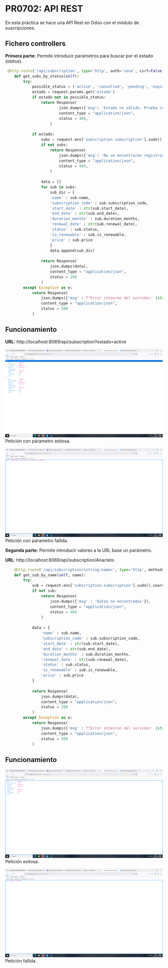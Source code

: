# PR0702: API REST

En esta práctica se hace una API Rest en Odoo con el módulo de suscripciones.

## Fichero controllers

__Primera parte:__ Permite introducir parámetros para buscar por el estado (_status_).

```python
 @http.route('/api/subscription', type='http', auth='none', csrf=False, methods=['GET'])
    def get_subs_by_status(self):
        try:
            possible_status = ('active', 'cancelled', 'pending', 'expired')
            estado = request.params.get('estado')
            if estado not in possible_status:
                return Response(
                        json.dumps({'msg': 'Estado no válido. Prueba con: active, cancelled, pending o expired.'}),
                        content_type = "application/json",
                        status = 404,
                    )
            
            if estado:
                subs = request.env['subscription.subscription'].sudo().search([('status', '=', estado)])
                if not subs:
                    return Response(
                        json.dumps({'msg': 'No se encontraron registros.'}),
                        content_type = "application/json",
                        status = 404,
                    )
            
                data = []
                for sub in subs:
                    sub_dic = {
                    'name' : sub.name,
                    'subscription_code' : sub.subscription_code,
                    'start_date' : str(sub.start_date),
                    'end_date' : str(sub.end_date),
                    'duration_months' : sub.duration_months,
                    'renewal_date' : str(sub.renewal_date),
                    'status' : sub.status,
                    'is_renewable' : sub.is_renewable,
                    'price' : sub.price
                    }
                    data.append(sub_dic)

                return Response(
                    json.dumps(data),
                    content_type = "application/json",
                    status = 200
                )
        except Exception as e:
            return Response(
                json.dumps({'msg' : f"Error intenrno del servidor: {str(e)}"}),
                content_type = "application/json",
                status = 500
            )
```
## Funcionamiento

__URL:__ http://localhost:8069/api/subscription?estado=active

![Petición con párametro](image.png)
Petición con párametro exitosa.

![Petición con párametro fallida](image-1.png)
Petición con párametro fallida.

__Segunda parte:__ Permite introducir valores a la URL base un parámetro.

__URL__: http://localhost:8069/api/subscription/Anacleto


```python
    @http.route('/api/subscription/<string:name>', type='http', methods = ['GET'], csrf=False)
    def get_sub_by_name(self, name):
        try:
            sub = request.env['subscription.subscription'].sudo().search([('name', '=', name)], limit=1)
            if not sub:
                return Response(
                    json.dumps({'msg' : 'Datos no encontrados'}),
                    content_type = "application/json",
                    status = 404
                ) 
            
            data = {
                'name' : sub.name,
                'subscription_code' : sub.subscription_code,
                'start_date' : str(sub.start_date),
                'end_date' : str(sub.end_date),
                'duration_months' : sub.duration_months,
                'renewal_date' : str(sub.renewal_date),
                'status' : sub.status,
                'is_renewable' : sub.is_renewable,
                'price' : sub.price
            }

            return Response(
                json.dumps(data),
                content_type = "application/json",
                status = 200
            )
        except Exception as e:
            return Response(
                json.dumps({'msg' : f"Error intenrno del servidor: {str(e)}"}),
                content_type = "application/json",
                status = 500
            )
```

## Funcionamiento

![Petición exitosa](image-2.png)
Petición exitosa.

![Petición fallida](image-3.png)
Petición fallida.